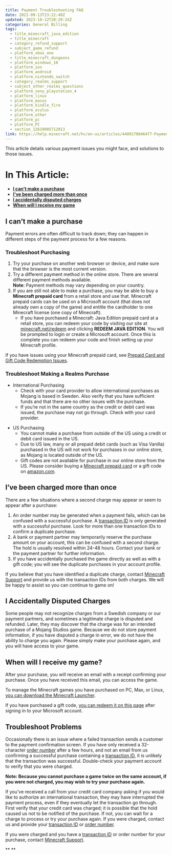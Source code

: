 ```yaml
---
title: Payment Troubleshooting FAQ
date: 2021-09-13T23:22:40Z
updated: 2023-10-12T20:29:24Z
categories: General Billing
tags:
  - title_minecraft_java_edition
  - title_minecraft
  - category_refund_support
  - subject_game_refund
  - platform_xbox_one
  - title_minecraft_dungeons
  - platform_windows_10
  - platform_ios
  - platform_android
  - platform_nintendo_switch
  - category_realms_support
  - subject_other_realms_questions
  - platform_sony_playstation_4
  - platform_linux
  - platform_macos
  - platform_kindle_fire
  - platform_oculus
  - platform_other
  - platform_pc
  - platform_PC
  - section_12619005712013
link: https://help.minecraft.net/hc/en-us/articles/4409170846477-Payment-Troubleshooting-FAQ
---
```


This article details various payment issues you might face, and solutions to those issues.

# In This Article:

- **[I can't make a purchase](#i-cant-make-a-purchase)**
- **[I've been charged more than once](#ive-been-charged-more-than-once)**
- **[I accidentally disputed charges](#i-accidentally-disputed-charges)**
- **[When will I receive my game](#h_01FFGQG2F4ZMWCEWGJF8HAG6SC)**

## I can’t make a purchase

Payment errors are often difficult to track down; they can happen in different steps of the payment process for a few reasons.

### Troubleshoot Purchasing

1.  Try your purchase on another web browser or device, and make sure that the browser is the most current version.
2.  Try a different payment method in the online store. There are several different payment methods available.  
    **Note**: Payment methods may vary depending on your country.
3.  If you are still not able to make a purchase, you may be able to buy a **Minecraft prepaid card** from a retail store and use that. Minecraft prepaid cards can be used on a Microsoft account (that does not already own a copy of the game) and entitle the cardholder to one Minecraft license (one copy of Minecraft).
    - If you have purchased a Minecraft: Java Edition prepaid card at a retail store, you can redeem your code by visiting our site at [minecraft.net/redeem](https://www.minecraft.net/en-us/redeem/) and clicking **REDEEM JAVA EDITION**. You will be prompted to login or create a Microsoft account. Once this is complete you can redeem your code and finish setting up your Minecraft profile.

If you have issues using your Minecraft prepaid card, see [Prepaid Card and Gift Code Redemption Issues](https://help.minecraft.net/hc/en-us/articles/4409758085005-Minecraft-Java-Edition-Gift-Code-Issues-FAQ#h_01FG55B88ZZ02B559E7Q30BAEV).

### Troubleshoot Making a Realms Purchase

- International Purchasing
  - Check with your card provider to allow international purchases as Mojang is based in Sweden. Also verify that you have sufficient funds and that there are no other issues with the purchase. 
  - If you’re not in the same country as the credit or debit card was issued, the purchase may not go through. Check with your card provider.

<!-- -->

- US Purchasing
  - You cannot make a purchase from outside of the US using a credit or debit card issued in the US. 
  - Due to US law, many or all prepaid debit cards (such as Visa Vanilla) purchased in the US will not work for purchases in our online store, as Mojang is located outside of the US.
  - Gift codes are not available for purchase in our online store from the US. Please consider buying a [Minecraft prepaid card](https://help.minecraft.net/hc/en-us/articles/4409745793677-Minecraft-Bedrock-Gift-Code-Issues-FAQ-#h_01FG54MNJPQZFATPDWR75NMY2D) or a gift code on [amazon.com](https://www.amazon.com/Minecraft-Mac-Online-Game-Code/dp/B010KYDNDG/ref=dp_olp_1?th=1). 

## I’ve been charged more than once

There are a few situations where a second charge may appear or seem to appear after a purchase:

1.  An order number may be generated when a payment fails, which can be confused with a successful purchase. A [transaction ID](https://help.minecraft.net/hc/en-us/articles/360029977371-What-is-a-Transaction-ID-) is only generated with a successful purchase. Look for more than one transaction IDs to confirm a duplicate purchase.
2.  A bank or payment partner may temporarily reserve the purchase amount on your account, this can be confused with a second charge. The hold is usually resolved within 24-48 hours. Contact your bank or the payment partner for further information.
3.  If you have accidentally purchased the game directly as well as with a gift code; you will see the duplicate purchases in your account profile.

If you believe that you have identified a duplicate charge, contact [Minecraft Support](https://aka.ms/Minecraft-Support) and provide us with the transaction IDs from both charges. We will be happy to assist so you can continue to game on!

## I Accidentally Disputed Charges

Some people may not recognize charges from a Swedish company or our payment partners, and sometimes a legitimate charge is disputed and refunded. Later, they may discover that the charge was for an intended purchase of a Mojang Studios game. Because we do not store payment information, if you have disputed a charge in error, we do not have the ability to charge you again. Please simply make your purchase again, and you will have access to your game. 

## When will I receive my game?

After your purchase, you will receive an email with a receipt confirming your purchase. Once you have received this email, you can access the game.

To manage the Minecraft games you have purchased on PC, Max, or Linux, [you can download the Minecraft Launcher](https://www.minecraft.net/en-us/download).

If you have purchased a gift code, [you can redeem it on this page](https://www.minecraft.net/en-us/redeem) after signing in to your Microsoft account.

## Troubleshoot Problems

Occasionally there is an issue where a failed transaction sends a customer to the payment confirmation screen. If you have only received a 32-character [order number](https://help.minecraft.net/hc/en-us/articles/360029977371-What-is-a-Transaction-ID-) after a few hours, and not an email from us confirming a successful purchase containing a [transaction ID](https://help.minecraft.net/hc/en-us/articles/360029977371-What-is-a-Transaction-ID-), it is unlikely that the transaction was successful. Double-check your payment account to verify that you were charged. 

**Note: Because you cannot purchase a game twice on the same account, if you were not charged, you may wish to try your purchase again.**

If you've received a call from your credit card company asking if you would like to authorize an international transaction, they may have interrupted the payment process, even if they eventually let the transaction go through. First verify that your credit card was charged; it is possible that the hold caused us not to be notified of the purchase. If not, you can wait for a charge to process or try your purchase again. If you were charged, contact us and provide your [transaction ID](https://help.minecraft.net/hc/en-us/articles/360029977371-What-is-a-Transaction-ID-) or [order number](https://help.minecraft.net/hc/en-us/articles/360029977371-What-is-a-Transaction-ID-).

If you were charged and you have a [transaction ID](https://help.minecraft.net/hc/en-us/articles/360029977371-What-is-a-Transaction-ID-) or order number for your purchase, contact [Minecraft Support](https://aka.ms/Minecraft-Support). 

** **
